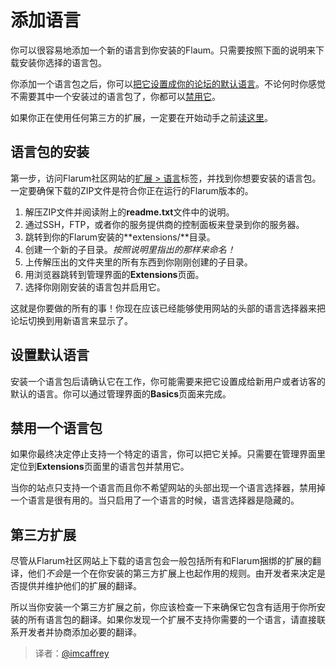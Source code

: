 # 添加语言

你可以很容易地添加一个新的语言到你安装的Flaum。只需要按照下面的说明来下载安装你选择的语言包。

你添加一个语言包之后，你可以[把它设置成你的论坛的默认语言](#setting-the-default)。不论何时你感觉不需要其中一个安装过的语言包了，你都可以[禁用它](#disabling)。

如果你正在使用任何第三方的扩展，一定要在开始动手之前[读这里](#third-party-extensions)。

## 语言包的安装

第一步，访问Flarum社区网站的[扩展 > 语言](http://discuss.flarum.org/t/languages)标签，并找到你想要安装的语言包。一定要确保下载的ZIP文件是符合你正在运行的Flarum版本的。

1. 解压ZIP文件并阅读附上的**readme.txt**文件中的说明。
2. 通过SSH，FTP，或者你的服务提供商的控制面板来登录到你的服务器。
3. 跳转到你的Flarum安装的**extensions/**目录。
4. 创建一个新的子目录。*按照说明里指出的那样来命名！*
5. 上传解压出的文件夹里的所有东西到你刚刚创建的子目录。
6. 用浏览器跳转到管理界面的**Extensions**页面。
7. 选择你刚刚安装的语言包并启用它。

这就是你要做的所有的事！你现在应该已经能够使用网站的头部的语言选择器来把论坛切换到用新语言来显示了。

<a name="setting-the-default"></a>

## 设置默认语言

安装一个语言包后请确认它在工作，你可能需要来把它设置成给新用户或者访客的默认的语言。你可以通过管理界面的**Basics**页面来完成。

<a name="disabling"></a>

## 禁用一个语言包

如果你最终决定停止支持一个特定的语言，你可以把它关掉。只需要在管理界面里定位到**Extensions**页面里的语言包并禁用它。

当你的站点只支持一个语言而且你不希望网站的头部出现一个语言选择器，禁用掉一个语言是很有用的。当只启用了一个语言的时候，语言选择器是隐藏的。

<a name="third-party-extensions"></a>

## 第三方扩展

尽管从Flarum社区网站上下载的语言包会一般包括所有和Flarum捆绑的扩展的翻译，他们*不会*是一个在你安装的第三方扩展上也起作用的规则。由开发者来决定是否提供并维护他们的扩展的翻译。

所以当你安装一个第三方扩展之前，你应该检查一下来确保它包含有适用于你所安装的所有语言包的翻译。如果你发现一个扩展不支持你需要的一个语言，请直接联系开发者并协商添加必要的翻译。

> 译者：[@imcaffrey](https://github.com/imcaffrey)
